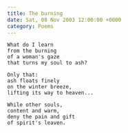 ```yaml
---
title: The burning
date: Sat, 08 Nov 2003 12:00:00 +0000
category: Poems
---
```


    What do I learn  
    from the burning  
    of a woman's gaze  
    that turns my soul to ash?

    Only that:  
    ash floats finely  
    on the winter breeze,  
    lifting its way to heaven...

    While other souls,  
    content and warm,  
    deny the pain and gift  
    of spirit's leaven.


